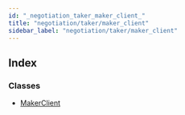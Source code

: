 ```yaml
---
id: "_negotiation_taker_maker_client_"
title: "negotiation/taker/maker_client"
sidebar_label: "negotiation/taker/maker_client"
---
```


## Index

### Classes

* [MakerClient](../classes/_negotiation_taker_maker_client_.makerclient.md)
